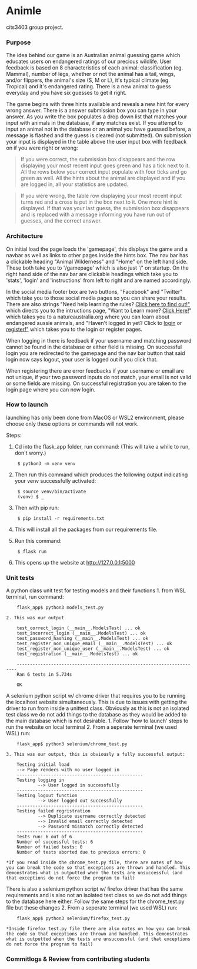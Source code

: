 # Animle
cits3403 group project.

### Purpose
The idea behind our game is an Australian animal guessing game which educates users on endangered ratings of our precious wildlife. User feedback is based on 8 characteristics of each animal: classification (eg. Mammal), number of legs, whether or not the animal has a tail, wings, and/or flippers, the animal's size (S, M or L), it's typical climate (eg. Tropical) and it's endangered rating. There is a new animal to guess everyday and you have six guesses to get it right. 

The game begins with three hints available and reveals a new hint for every wrong answer. There is a answer submission box you can type in your answer. As you write the box populates a drop down list that matches your input with animals in the database, if any matches exist. If you attempt to input an animal not in the database or an animal you have guessed before, a message is flashed and the guess is cleared (not submitted). On submission your input is displayed in the table above the user input box with feedback on if you were right or wrong:

> If you were correct, the submission box disappears and the row displaying your most recent input goes green and has a tick next to it. All the rows below your correct input populate with four ticks and go green as well. All the hints about the animal are displayed and if you are logged in, all your statistics are updated.

> If you were wrong, the table row displaying your most recent input turns red and a cross is put in the box next to it. One more hint is displayed. If that was your last guess, the submission box disappears and is replaced with a message informing you have run out of guesses, and the correct answer.

### Architecture
On initial load the page loads the 'gamepage', this displays the game and a navbar as well as links to other pages inside the hints box. The nav bar has a clickable heading "Animal Wilderness" and "Home" on the left hand side. These both take you to '/gamepage' which is also just '/' on startup. On the right hand side of the nav bar are clickable headings which take you to 'stats', 'login' and 'instructions' from left to right and are named accordingly. 

In the social media footer box are two buttons, "Facebook" and "Twitter" which take you to those social media pages so you can share your results. There are also strings "Need help learning the rules? <ins> Click here to find out!" </ins> which directs you to the intructions page, "Want to Learn more? <ins>Click Here!</ins>" which takes you to a natureaustralia.org where you can learn about endangered aussie animals, and "Haven't logged in yet? Click to <ins>login</ins> or <ins>register!"</ins> which takes you to the login or register pages.

When logging in there is feedback if your username and matching password cannot be found in the database or either field is missing. On successful login you are redirected to the gamepage and the nav bar button that said login now says logout, your user is logged out if you click that.

When registering there are error feedbacks if your username or email are not unique, if your two password inputs do not match, your email is not valid or some fields are missing. On successful registration you are taken to the login page where you can now login.

### How to launch
launching has only been done from MacOS or WSL2 environment, please choose only these options or commands will not work.

Steps:
1. Cd into the flask_app folder, run command: (This will take a while to run, don't worry.)
		
        $ python3 -m venv venv
2. Then run this command which produces the following output indicating your venv successfully activated:

        $ source venv/bin/activate
		(venv) $ _
3. Then with pip run:

        $ pip install -r requirements.txt
4. This will install all the packages from our requirements file.
5. Run this command:
	    
        $ flask run
6. This opens up the website at http://127.0.0.1:5000

### Unit tests
A python class unit test for testing models and their functions
    1. from WSL terminal, run command: 

        flask_app$ python3 models_test.py

    2. This was our output 

        test_correct_login (__main__.ModelsTest) ... ok
        test_incorrect_login (__main__.ModelsTest) ... ok
        test_password_hashing (__main__.ModelsTest) ... ok
        test_register_non_unique_email (__main__.ModelsTest) ... ok
        test_register_non_unique_user (__main__.ModelsTest) ... ok
        test_registration (__main__.ModelsTest) ... ok

        ----------------------------------------------------------------------
        Ran 6 tests in 5.734s

        OK
A selenium python script w/ chrome driver that requires you to be running the localhost website simultaneously. This is due to issues with getting the driver to run from inside a unittest class. Obviously as this is not an isolated test class we do not add things to the database as they would be added to the main database which is not desirable.
    1. Follow 'how to launch' steps to run the website on local terminal
    2. From a seperate terminal (we used WSL) run:
        
        flask_app$ python3 selenium/chrome_test.py

    3. This was our output, this is obviously a fully successful output:
        
        Testing initial load
        --> Page renders with no user logged in
        ------------------------------------------------
        Testing logging in
                --> User logged in successfully
        ------------------------------------------------
        Testing logout function
                --> User logged out successfully
        ------------------------------------------------
        Testing failed regristration
                --> Duplicate username correctly detected
                --> Invalid email correctly detected
                --> Password mismatch correctly detected
        ------------------------------------------------
        Tests run: 6 out of 6
        Number of successful tests: 6
        Number of failed tests: 0
        Number of tests aborted due to previous errors: 0

    *If you read inside the chrome_test.py file, there are notes of how you can break the code so that exceptions are thrown and handled. This demonstrates what is outputted when the tests are unsuccessful (and that exceptions do not force the program to fail)
There is also a selenium python script w/ firefox driver that has the same requirements and is also not an isolated test class so we do not add things to the database here either. Follow the same steps for the chrome_test.py file but these changes
    2. From a seperate terminal (we used WSL) run:
       
        flask_app$ python3 selenium/firefox_test.py

    *Inside firefox_test.py file there are also notes on how you can break the code so that exceptions are thrown and handled. This demonstrates what is outputted when the tests are unsuccessful (and that exceptions do not force the program to fail)

### Commitlogs & Review from contributing students


